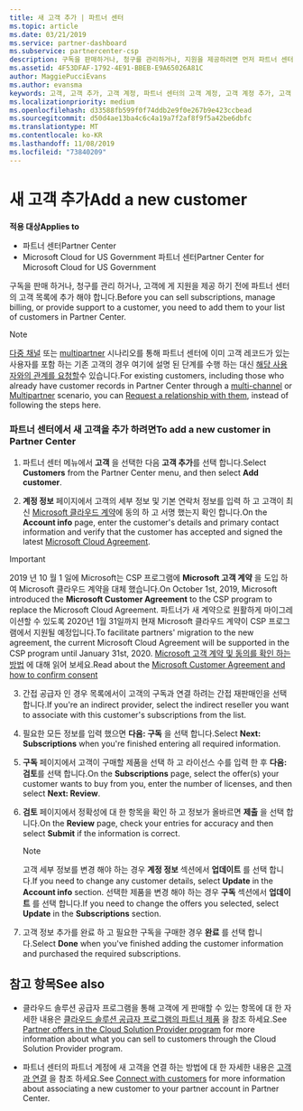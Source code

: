 ```yaml
---
title: 새 고객 추가 | 파트너 센터
ms.topic: article
ms.date: 03/21/2019
ms.service: partner-dashboard
ms.subservice: partnercenter-csp
description: 구독을 판매하거나, 청구를 관리하거나, 지원을 제공하려면 먼저 파트너 센터에서 고객 기록을 만들어야 합니다.
ms.assetid: 4F53DFAF-1792-4E91-BBEB-E9A65026A81C
author: MaggiePucciEvans
ms.author: evansma
keywords: 고객, 고객 추가, 고객 계정, 파트너 센터의 고객 계정, 고객 계정 추가, 고객 추가, 고객 계정 만들기
ms.localizationpriority: medium
ms.openlocfilehash: d33588fb599f0f74ddb2e9f0e267b9e423ccbead
ms.sourcegitcommit: d50d4ae13ba4c6c4a19a7f2af8f9f5a42be6dbfc
ms.translationtype: MT
ms.contentlocale: ko-KR
ms.lasthandoff: 11/08/2019
ms.locfileid: "73840209"
---
```

# <a name="add-a-new-customer"></a><span data-ttu-id="ba59c-104">새 고객 추가</span><span class="sxs-lookup"><span data-stu-id="ba59c-104">Add a new customer</span></span>

<span data-ttu-id="ba59c-105">**적용 대상**</span><span class="sxs-lookup"><span data-stu-id="ba59c-105">**Applies to**</span></span>

-  <span data-ttu-id="ba59c-106">파트너 센터</span><span class="sxs-lookup"><span data-stu-id="ba59c-106">Partner Center</span></span>
-  <span data-ttu-id="ba59c-107">Microsoft Cloud for US Government 파트너 센터</span><span class="sxs-lookup"><span data-stu-id="ba59c-107">Partner Center for Microsoft Cloud for US Government</span></span>

<span data-ttu-id="ba59c-108">구독을 판매 하거나, 청구를 관리 하거나, 고객에 게 지원을 제공 하기 전에 파트너 센터의 고객 목록에 추가 해야 합니다.</span><span class="sxs-lookup"><span data-stu-id="ba59c-108">Before you can sell subscriptions, manage billing, or provide support to a customer, you need to add them to your list of customers in Partner  Center.</span></span>

>[!NOTE]
><span data-ttu-id="ba59c-109">[다중 채널](multichannel.md) 또는 [multipartner](multipartner.md) 시나리오를 통해 파트너 센터에 이미 고객 레코드가 있는 사용자를 포함 하는 기존 고객의 경우 여기에 설명 된 단계를 수행 하는 대신 [해당 사용자와의 관계를 요청할](request-a-relationship-with-a-customer.md)수 있습니다.</span><span class="sxs-lookup"><span data-stu-id="ba59c-109">For existing customers, including those who already have customer records in Partner Center through a [multi-channel](multichannel.md) or [Multipartner](multipartner.md) scenario, you can [Request a relationship with them](request-a-relationship-with-a-customer.md), instead of following the steps here.</span></span>

### <a name="to-add-a-new-customer-in-partner-center"></a><span data-ttu-id="ba59c-110">파트너 센터에서 새 고객을 추가 하려면</span><span class="sxs-lookup"><span data-stu-id="ba59c-110">To add a new customer in Partner Center</span></span>

1. <span data-ttu-id="ba59c-111">파트너 센터 메뉴에서 **고객** 을 선택한 다음 **고객 추가**를 선택 합니다.</span><span class="sxs-lookup"><span data-stu-id="ba59c-111">Select **Customers** from the Partner Center menu, and then select **Add customer**.</span></span>

2. <span data-ttu-id="ba59c-112">**계정 정보** 페이지에서 고객의 세부 정보 및 기본 연락처 정보를 입력 하 고 고객이 최신 [Microsoft 클라우드 계약](agreements.md)에 동의 하 고 서명 했는지 확인 합니다.</span><span class="sxs-lookup"><span data-stu-id="ba59c-112">On the **Account info** page, enter the customer's details and primary contact information and verify that the customer has accepted and signed the latest [Microsoft Cloud Agreement](agreements.md).</span></span>

>[!IMPORTANT] 
> <span data-ttu-id="ba59c-113">2019 년 10 월 1 일에 Microsoft는 CSP 프로그램에 **Microsoft 고객 계약** 을 도입 하 여 Microsoft 클라우드 계약을 대체 했습니다.</span><span class="sxs-lookup"><span data-stu-id="ba59c-113">On October 1st, 2019, Microsoft introduced the **Microsoft Customer Agreement** to the CSP program to replace the Microsoft Cloud Agreement.</span></span> <span data-ttu-id="ba59c-114">파트너가 새 계약으로 원활하게 마이그레이션할 수 있도록 2020년 1월 31일까지 현재 Microsoft 클라우드 계약이 CSP 프로그램에서 지원될 예정입니다.</span><span class="sxs-lookup"><span data-stu-id="ba59c-114">To facilitate partners' migration to the new agreement, the current Microsoft Cloud Agreement will be supported in the CSP program until January 31st, 2020.</span></span> <span data-ttu-id="ba59c-115">[Microsoft 고객 계약 및 동의를 확인 하는 방법](confirm-customer-consent.md) 에 대해 읽어 보세요.</span><span class="sxs-lookup"><span data-stu-id="ba59c-115">Read about the [Microsoft Customer Agreement and how to confirm consent](confirm-customer-consent.md)</span></span>
  
3. <span data-ttu-id="ba59c-116">간접 공급자 인 경우 목록에서이 고객의 구독과 연결 하려는 간접 재판매인을 선택 합니다.</span><span class="sxs-lookup"><span data-stu-id="ba59c-116">If you're an indirect provider, select the indirect reseller you want to associate with this customer's subscriptions from the list.</span></span>

4. <span data-ttu-id="ba59c-117">필요한 모든 정보를 입력 했으면 **다음: 구독** 을 선택 합니다.</span><span class="sxs-lookup"><span data-stu-id="ba59c-117">Select **Next: Subscriptions** when you're finished entering all required information.</span></span>

5. <span data-ttu-id="ba59c-118">**구독** 페이지에서 고객이 구매할 제품을 선택 하 고 라이선스 수를 입력 한 후 **다음: 검토**를 선택 합니다.</span><span class="sxs-lookup"><span data-stu-id="ba59c-118">On the **Subscriptions** page, select the offer(s) your customer wants to buy from you, enter the number of licenses, and then select **Next: Review**.</span></span>

6. <span data-ttu-id="ba59c-119">**검토** 페이지에서 정확성에 대 한 항목을 확인 하 고 정보가 올바르면 **제출** 을 선택 합니다.</span><span class="sxs-lookup"><span data-stu-id="ba59c-119">On the **Review** page, check your entries for accuracy and then select **Submit** if the information is correct.</span></span>

    >[!NOTE]
    ><span data-ttu-id="ba59c-120">고객 세부 정보를 변경 해야 하는 경우 **계정 정보** 섹션에서 **업데이트** 를 선택 합니다.</span><span class="sxs-lookup"><span data-stu-id="ba59c-120">If you need to change any customer details, select **Update** in the **Account info** section.</span></span> <span data-ttu-id="ba59c-121">선택한 제품을 변경 해야 하는 경우 **구독** 섹션에서 **업데이트** 를 선택 합니다.</span><span class="sxs-lookup"><span data-stu-id="ba59c-121">If you need to change the offers you selected, select **Update** in the **Subscriptions** section.</span></span>

7. <span data-ttu-id="ba59c-122">고객 정보 추가를 완료 하 고 필요한 구독을 구매한 경우 **완료** 를 선택 합니다.</span><span class="sxs-lookup"><span data-stu-id="ba59c-122">Select **Done** when you've finished adding the customer information and purchased the required subscriptions.</span></span>

## <a name="see-also"></a><span data-ttu-id="ba59c-123">참고 항목</span><span class="sxs-lookup"><span data-stu-id="ba59c-123">See also</span></span>

- <span data-ttu-id="ba59c-124">클라우드 솔루션 공급자 프로그램을 통해 고객에 게 판매할 수 있는 항목에 대 한 자세한 내용은 [클라우드 솔루션 공급자 프로그램의 파트너 제품](csp-offers.md) 을 참조 하세요.</span><span class="sxs-lookup"><span data-stu-id="ba59c-124">See [Partner offers in the Cloud Solution Provider program](csp-offers.md) for more information about what you can sell to customers through the Cloud Solution Provider program.</span></span>

- <span data-ttu-id="ba59c-125">파트너 센터의 파트너 계정에 새 고객을 연결 하는 방법에 대 한 자세한 내용은 [고객과 연결](customer-accounts.md) 을 참조 하세요.</span><span class="sxs-lookup"><span data-stu-id="ba59c-125">See [Connect with customers](customer-accounts.md) for more information about associating a new customer to your partner account in Partner Center.</span></span>